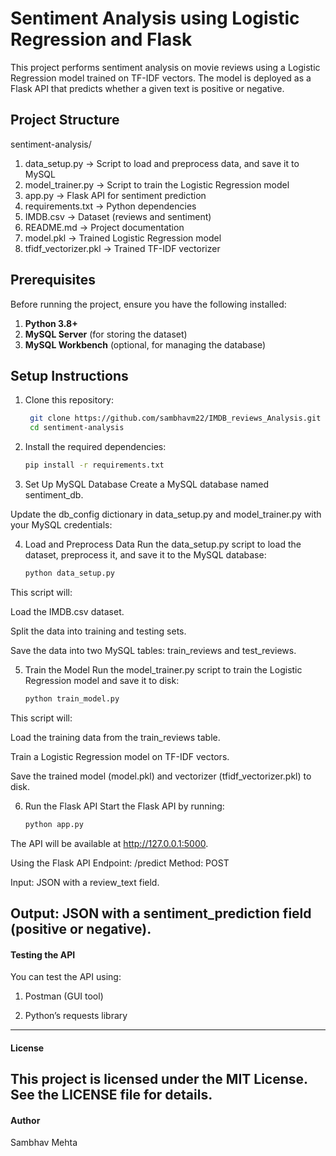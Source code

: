 # Sentiment Analysis using Logistic Regression and Flask

This project performs sentiment analysis on movie reviews using a Logistic Regression model trained on TF-IDF vectors. The model is deployed as a Flask API that predicts whether a given text is positive or negative.

## Project Structure
sentiment-analysis/

1. data_setup.py -> Script to load and preprocess data, and save it to MySQL
2. model_trainer.py -> Script to train the Logistic Regression model
3. app.py -> Flask API for sentiment prediction
4. requirements.txt -> Python dependencies
5. IMDB.csv -> Dataset (reviews and sentiment)
6. README.md -> Project documentation
7. model.pkl -> Trained Logistic Regression model
8. tfidf_vectorizer.pkl -> Trained TF-IDF vectorizer

## Prerequisites

Before running the project, ensure you have the following installed:

1. **Python 3.8+**
2. **MySQL Server** (for storing the dataset)
3. **MySQL Workbench** (optional, for managing the database)

## Setup Instructions

1. Clone this repository:
   ```bash
    git clone https://github.com/sambhavm22/IMDB_reviews_Analysis.git
    cd sentiment-analysis


2. Install the required dependencies:
   ```bash
   pip install -r requirements.txt

3. Set Up MySQL Database
  Create a MySQL database named sentiment_db.

  Update the db_config dictionary in data_setup.py and model_trainer.py with your MySQL credentials:

4. Load and Preprocess Data
  Run the data_setup.py script to load the dataset, preprocess it, and save it to the MySQL database:
   ```bash
   python data_setup.py

This script will:

Load the IMDB.csv dataset.

Split the data into training and testing sets.

Save the data into two MySQL tables: train_reviews and test_reviews.

5. Train the Model
Run the model_trainer.py script to train the Logistic Regression model and save it to disk:
   ```bash
   python train_model.py
   
This script will:

Load the training data from the train_reviews table.

Train a Logistic Regression model on TF-IDF vectors.

Save the trained model (model.pkl) and vectorizer (tfidf_vectorizer.pkl) to disk.

6. Run the Flask API
Start the Flask API by running:
   ```bash
   python app.py
The API will be available at http://127.0.0.1:5000.

Using the Flask API
Endpoint: /predict
Method: POST

Input: JSON with a review_text field.

Output: JSON with a sentiment_prediction field (positive or negative).
---

#### Testing the API
You can test the API using:

1. Postman (GUI tool)

2. Python’s requests library

---
#### License
This project is licensed under the MIT License. See the LICENSE file for details.
---
#### Author
Sambhav Mehta
